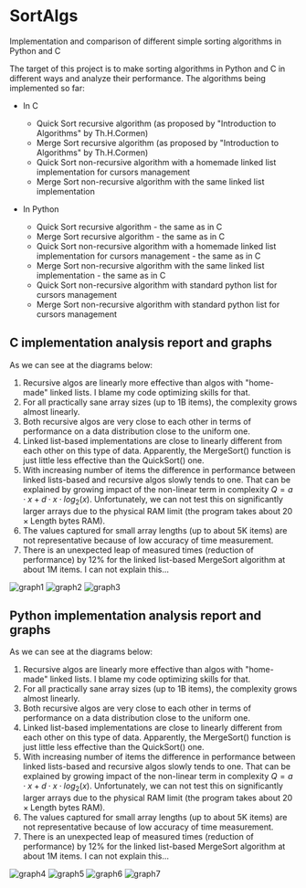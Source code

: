 # SortAlgs
Implementation and comparison of different simple sorting algorithms in Python and C 

The target of this project is to make sorting algorithms in Python and C in different ways and analyze their performance. The algorithms being implemented so far:
* In C
  - Quick Sort recursive algorithm (as proposed by "Introduction to Algorithms" by Th.H.Cormen)
  - Merge Sort recursive algorithm (as proposed by "Introduction to Algorithms" by Th.H.Cormen)
  - Quick Sort non-recursive algorithm with a homemade linked list implementation for cursors management
  - Merge Sort non-recursive algorithm with the same linked list implementation
 
* In Python
  - Quick Sort recursive algorithm - the same as in C
  - Merge Sort recursive algorithm - the same as in C
  - Quick Sort non-recursive algorithm with a homemade linked list implementation for cursors management - the same as in C
  - Merge Sort non-recursive algorithm with the same linked list implementation - the same as in C
  - Quick Sort non-recursive algorithm with standard python list for cursors management
  - Merge Sort non-recursive algorithm with standard python list for cursors management
 
    

## C implementation analysis report and graphs

As we can see at the diagrams below:
1. Recursive algos are linearly more effective than algos with "home-made" linked lists. I blame my code optimizing skills for that.
2. For all practically sane array sizes (up to 1B items), the complexity grows almost linearly.
3. Both recursive algos are very close to each other in terms of performance on a data distribution close to the uniform one. 
4. Linked list-based implementations are close to linearly different from each other on this type of data. Apparently, the MergeSort() function is just little less effective than the QuickSort() one.
5. With increasing number of items the difference in performance between linked lists-based and recursive algos slowly tends to one. That can be explained by growing impact of the non-linear term in complexity
$Q = a\cdot x + d\cdot x\cdot log_2(x)$. Unfortunately, we can not test this on significantly larger arrays due to the physical RAM limit (the program takes about $20\times \text{Length}$ bytes RAM).
7. The values captured for small array lengths (up to about 5K items) are not representative because of low accuracy of time measurement. 
8. There is an unexpected leap of measured times (reduction of performance) by 12% for the linked list-based MergeSort algorithm at about 1M items. I can not explain this...

![graph1](https://raw.githubusercontent.com/irenemizus/SortAlgs/master/c/report/log.i9-10900K.macos/graph1.svg)
![graph2](https://raw.githubusercontent.com/irenemizus/SortAlgs/master/c/report/log.i9-10900K.macos/graph2.svg)
![graph3](https://raw.githubusercontent.com/irenemizus/SortAlgs/master/c/report/log.i9-10900K.macos/graph3.svg)

## Python implementation analysis report and graphs

As we can see at the diagrams below:
1. Recursive algos are linearly more effective than algos with "home-made" linked lists. I blame my code optimizing skills for that.
2. For all practically sane array sizes (up to 1B items), the complexity grows almost linearly.
3. Both recursive algos are very close to each other in terms of performance on a data distribution close to the uniform one. 
4. Linked list-based implementations are close to linearly different from each other on this type of data. Apparently, the MergeSort() function is just little less effective than the QuickSort() one.
5. With increasing number of items the difference in performance between linked lists-based and recursive algos slowly tends to one. That can be explained by growing impact of the non-linear term in complexity
$Q = a\cdot x + d\cdot x\cdot log_2(x)$. Unfortunately, we can not test this on significantly larger arrays due to the physical RAM limit (the program takes about $20\times \text{Length}$ bytes RAM).
7. The values captured for small array lengths (up to about 5K items) are not representative because of low accuracy of time measurement. 
8. There is an unexpected leap of measured times (reduction of performance) by 12% for the linked list-based MergeSort algorithm at about 1M items. I can not explain this...

![graph4](https://raw.githubusercontent.com/irenemizus/SortAlgs/master/python/report/log.i9-10900K.macos/graph4.svg)
![graph5](https://raw.githubusercontent.com/irenemizus/SortAlgs/master/python/report/log.i9-10900K.macos/graph5.svg)
![graph6](https://raw.githubusercontent.com/irenemizus/SortAlgs/master/python/report/log.i9-10900K.macos/graph6.svg)
![graph7](https://raw.githubusercontent.com/irenemizus/SortAlgs/master/python/report/log.i9-10900K.macos/graph7.svg)
